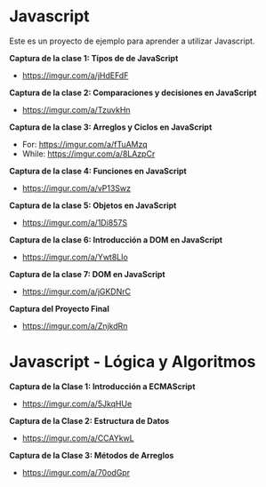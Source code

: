 # Javascript 

Este es un proyecto de ejemplo para aprender a utilizar Javascript.

**Captura de la clase 1: Tipos de  de JavaScript**

* https://imgur.com/a/jHdEFdF 
  
**Captura de la clase 2: Comparaciones y decisiones en JavaScript**

* https://imgur.com/a/TzuvkHn

**Captura de la clase 3: Arreglos y Ciclos en JavaScript**

* For: https://imgur.com/a/fTuAMzq
* While: https://imgur.com/a/8LAzpCr 

**Captura de la clase 4: Funciones en JavaScript**

* https://imgur.com/a/vP13Swz

**Captura de la clase 5: Objetos en JavaScript**

* https://imgur.com/a/1Di857S 

**Captura de la clase 6: Introducción a DOM en JavaScript**

* https://imgur.com/a/Ywt8LIo 

**Captura de la clase 7: DOM en JavaScript**
* https://imgur.com/a/jGKDNrC
  
**Captura del Proyecto Final**
* https://imgur.com/a/ZnjkdRn
  
# Javascript - Lógica y Algoritmos
**Captura de la Clase 1: Introducción a ECMAScript**
* https://imgur.com/a/5JkqHUe 

**Captura de la Clase 2: Estructura de Datos**
* https://imgur.com/a/CCAYkwL

**Captura de la Clase 3: Métodos de Arreglos**
* https://imgur.com/a/70odGpr